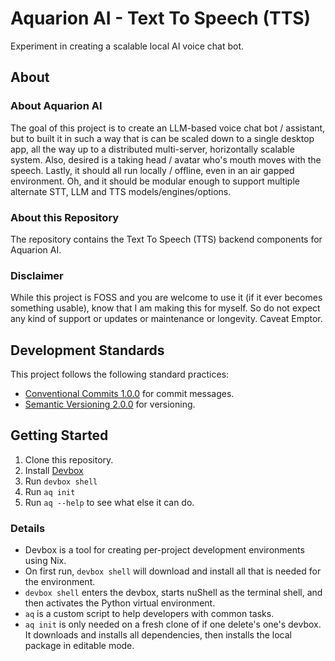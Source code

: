 # Aquarion AI - Text To Speech (TTS)

Experiment in creating a scalable local AI voice chat bot.

## About

### About Aquarion AI

The goal of this project is to create an LLM-based voice chat bot / assistant, but to
built it in such a way that is can be scaled down to a single desktop app, all the way
up to a distributed multi-server, horizontally scalable system.  Also, desired is a
taking head / avatar who's mouth moves with the speech.  Lastly, it should all run
locally / offline, even in an air gapped environment.  Oh, and it should be modular
enough to support multiple alternate STT, LLM and TTS models/engines/options.

### About this Repository

The repository contains the Text To Speech (TTS) backend components for Aquarion AI.

### Disclaimer

While this project is FOSS and you are welcome to use it (if it ever becomes something
usable), know that I am making this for myself. So do not expect any kind of support or
updates or maintenance or longevity.  Caveat Emptor.

## Development Standards

This project follows the following standard practices:

- [Conventional Commits 1.0.0](https://www.conventionalcommits.org/en/v1.0.0/) for
  commit messages.
- [Semantic Versioning 2.0.0](https://semver.org/spec/v2.0.0.html) for versioning.

## Getting Started

1. Clone this repository.
1. Install [Devbox](https://www.jetify.com/docs/devbox/installing_devbox/)
1. Run `devbox shell`
1. Run `aq init`
1. Run `aq --help` to see what else it can do.

### Details

- Devbox is a tool for creating per-project development environments using Nix.
- On first run, `devbox shell` will download and install all that is needed for the
  environment.
- `devbox shell` enters the devbox, starts nuShell as the terminal shell, and then
  activates the Python virtual environment.
- `aq` is a custom script to help developers with common tasks.
- `aq init` is only needed on a fresh clone of if one delete's one's devbox.  It
  downloads and installs all dependencies, then installs the local package in editable
  mode.
